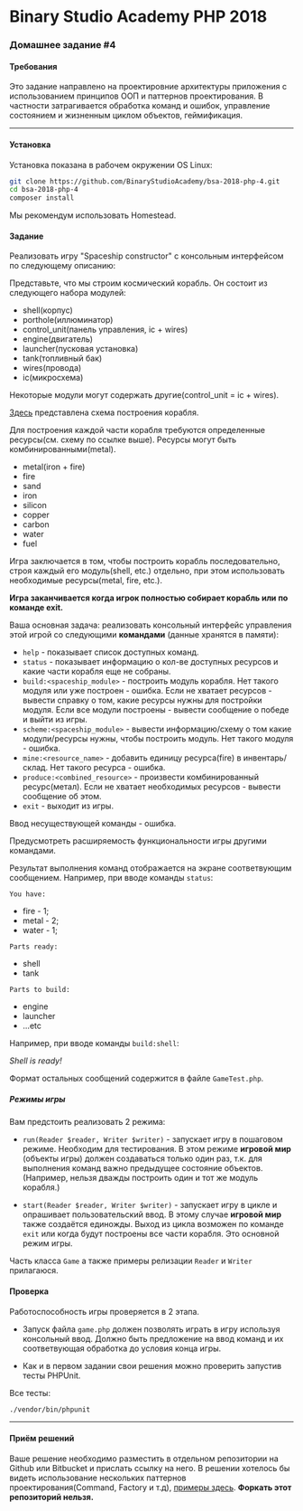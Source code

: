 Binary Studio Academy PHP 2018
====

### Домашнее задание #4

#### Требования
Это задание направлено на проектировние архитектуры приложения с использованием
принципов ООП и паттернов проектирования. В частности затрагивается обработка
команд и ошибок, управление состоянием и жизненным циклом объектов, геймификация.


***

#### Установка

Установка показана в рабочем окружении OS Linux:

```bash
git clone https://github.com/BinaryStudioAcademy/bsa-2018-php-4.git
cd bsa-2018-php-4
composer install
```

Мы рекомендум использовать Homestead.

#### Задание

Реализовать игру "Spaceship constructor" с консольным интерфейсом по следующему описанию:

Представьте, что мы строим космический корабль. Он состоит из следующего набора модулей:

* shell(корпус)
* porthole(иллюминатор)
* control_unit(панель управления, ic + wires)
* engine(двигатель)
* launcher(пусковая установка)
* tank(топливный бак)
* wires(провода)
* ic(микросхема)

Некоторые модули могут содержать другие(control_unit = ic + wires).
 
[Здесь](https://drive.google.com/file/d/1JfxBIqYFk72xpxDqXvNRqmuQdsbqzTvQ/view) представлена схема построения корабля.

Для построения каждой части корабля требуются определенные ресурсы(см. схему по ссылке выше). 
Ресурсы могут быть комбинированными(metal).

* metal(iron + fire)
* fire
* sand
* iron
* silicon
* copper
* carbon
* water
* fuel

Игра заключается в том, чтобы построить корабль последовательно, строя каждый его модуль(shell, etc.) отдельно, 
при этом использовать необходимые ресурсы(metal, fire, etc.). 

**Игра заканчивается когда игрок полностью собирает корабль или по команде exit.**

Ваша основная задача: реализовать консольный интерфейс управления этой игрой со следующими
**командами** (данные хранятся в памяти):  

* `help` - показывает список доступных команд.  
* `status` - показывает информацию о кол-ве доступных ресурсов и какие части корабля еще не собраны.  
* `build:<spaceship_module>` - построить модуль корабля. Нет такого модуля или уже построен - ошибка. 
Если не хватает ресурсов - вывести справку о том, какие ресурсы нужны для постройки модуля. Если все модули построены - вывести сообщение о победе и выйти из игры.
* `scheme:<spaceship_module>` - вывести информацию/схему о том какие модули/ресурсы нужны, чтобы построить модуль. Нет такого модуля - ошибка. 
* `mine:<resource_name>` - добавить единицу ресурса(fire) в инвентарь/склад. Нет такого ресурса - ошибка.
* `produce:<combined_resource>` - произвести комбинированный ресурс(метал). 
Если не хватает необходимых ресурсов - вывести сообщение об этом.
* `exit` - выходит из игры.  

Ввод несуществующей команды - ошибка.

Предусмотреть расширяемость функциональности игры другими командами.

Результат выполнения команд отображается на экране соответвующим сообщением.
Например, при вводе команды `status`:

`You have:` 

* fire - 1;
* metal - 2;
* water - 1;

`Parts ready: `

* shell
* tank

`Parts to build: `

* engine
* launcher
* ...etc

Например, при вводе команды `build:shell`:

*Shell is ready!*

Формат остальных сообщений содержится в файле `GameTest.php`.

##### Режимы игры

Вам предстоить реализовать 2 режима:

* `run(Reader $reader, Writer $writer)` - запускает игру в пошаговом режиме.
Необходим для тестирования. В этом режиме **игровой мир** (объекты игры)
должен создаваться только один раз, т.к. для выполнения команд важно предыдущее состояние объектов.
(Например, нельзя дважды построить один и тот же модуль корабля.)

* `start(Reader $reader, Writer $writer)` - запускает игру в цикле и опрашивает пользовательский ввод.
В этому случае **игровой мир** также создаётся единожды.
Выход из цикла возможен по команде `exit` или когда будут построены все части корабля.
Это основной режим игры.

Часть класса `Game` а также примеры релизации `Reader` и `Writer` прилагаюся.

#### Проверка

Работоспособность игры проверяется в 2 этапа.

* Запуск файла `game.php` должен позволять играть в игру используя консольный ввод.
Должно быть предложение на ввод команд и их соответвующая обработка до условия конца игры.

* Как и в первом задании свои решения можно проверить запустив тесты PHPUnit.

Все тесты:

```bash
./vendor/bin/phpunit
```
***

#### Приём решений

Ваше решение необходимо разместить в отдельном репозитории на Github или Bitbucket
и прислать ссылку на него. В решении хотелось бы видеть использование нескольких паттернов проектирования(Command, Factory и т.д), 
[примеры здесь](https://designpatternsphp.readthedocs.io/en/latest/).
**Форкать этот репозиторий нельзя.**
